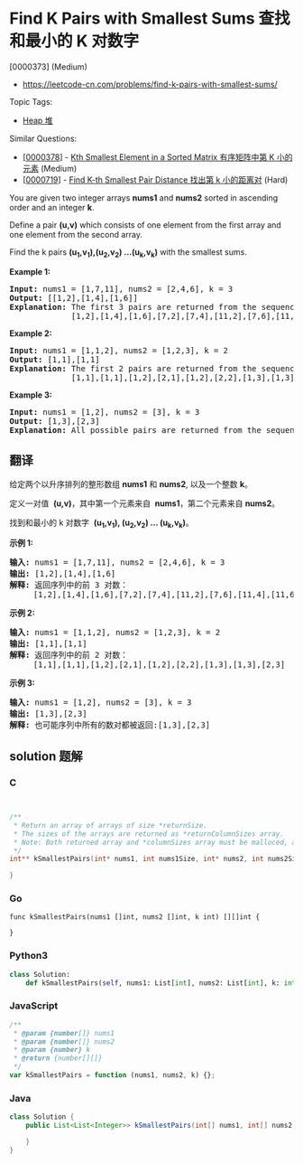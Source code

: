 # Find K Pairs with Smallest Sums 查找和最小的 K 对数字

[0000373] (Medium)

- https://leetcode-cn.com/problems/find-k-pairs-with-smallest-sums/

Topic Tags:

- [Heap 堆](https://leetcode-cn.com/tag/heap/)

Similar Questions:

- [[0000378](https://leetcode-cn.com/problems/kth-smallest-element-in-a-sorted-matrix/)] - [Kth Smallest Element in a Sorted Matrix 有序矩阵中第 K 小的元素](./0000378.kth-smallest-element-in-a-sorted-matrix.md) (Medium)
- [[0000719](https://leetcode-cn.com/problems/find-k-th-smallest-pair-distance/)] - [Find K-th Smallest Pair Distance 找出第 k 小的距离对](./0000719.find-k-th-smallest-pair-distance.md) (Hard)

You are given two integer arrays **nums1** and **nums2** sorted in ascending order and an integer **k**.

Define a pair **(u,v)** which consists of one element from the first array and one element from the second array.

Find the k pairs **(u<sub>1</sub>,v<sub>1</sub>),(u<sub>2</sub>,v<sub>2</sub>) ...(u<sub>k</sub>,v<sub>k</sub>)** with the smallest sums.

**Example 1:**

<pre><strong>Input: </strong>nums1 = <span id="example-input-1-1">[1,7,11]</span>, nums2 = <span id="example-input-1-2">[2,4,6]</span>, k = <span id="example-input-1-3">3</span>
<strong>Output: </strong><span id="example-output-1">[[1,2],[1,4],[1,6]] 
<strong>Explanation: </strong></span>The first 3 pairs are returned from the sequence: 
&nbsp;            [1,2],[1,4],[1,6],[7,2],[7,4],[11,2],[7,6],[11,4],[11,6]</pre>

**Example 2:**

<pre><strong>Input: </strong>nums1 = [1,1,2], nums2 = [1,2,3], k = 2
<strong>Output: </strong>[1,1],[1,1]<span>
<strong>Explanation: </strong></span>The first 2 pairs are returned from the sequence: 
&nbsp;            [1,1],[1,1],[1,2],[2,1],[1,2],[2,2],[1,3],[1,3],[2,3]</pre>

**Example 3:**

<pre><strong>Input: </strong>nums1 = [1,2], nums2 = [3], k = 3
<strong>Output: </strong>[1,3],[2,3]<span>
<strong>Explanation: </strong></span>All possible pairs are returned from the sequence: [1,3],[2,3]
</pre>

## 翻译

给定两个以升序排列的整形数组 **nums1** 和 **nums2**, 以及一个整数 **k**。

定义一对值  **(u,v)**，其中第一个元素来自  **nums1**，第二个元素来自 **nums2**。

找到和最小的 k 对数字  **(u<sub>1</sub>,v<sub>1</sub>), (u<sub>2</sub>,v<sub>2</sub>) ... (u<sub>k</sub>,v<sub>k</sub>)**。

**示例 1:**

<pre><strong>输入:</strong> nums1 = [1,7,11], nums2 = [2,4,6], k = 3
<strong>输出:</strong> [1,2],[1,4],[1,6]
<strong>解释: </strong>返回序列中的前 3 对数：
     [1,2],[1,4],[1,6],[7,2],[7,4],[11,2],[7,6],[11,4],[11,6]
</pre>

**示例 2:**

<pre><strong>输入: </strong>nums1 = [1,1,2], nums2 = [1,2,3], k = 2
<strong>输出: </strong>[1,1],[1,1]
<strong>解释: </strong>返回序列中的前 2 对数：
&nbsp;    [1,1],[1,1],[1,2],[2,1],[1,2],[2,2],[1,3],[1,3],[2,3]
</pre>

**示例 3:**

<pre><strong>输入: </strong>nums1 = [1,2], nums2 = [3], k = 3 
<strong>输出:</strong> [1,3],[2,3]
<strong>解释: </strong>也可能序列中所有的数对都被返回:[1,3],[2,3]
</pre>

## solution 题解

### C

```c


/**
 * Return an array of arrays of size *returnSize.
 * The sizes of the arrays are returned as *returnColumnSizes array.
 * Note: Both returned array and *columnSizes array must be malloced, assume caller calls free().
 */
int** kSmallestPairs(int* nums1, int nums1Size, int* nums2, int nums2Size, int k, int* returnSize, int** returnColumnSizes){

}


```

### Go

```golang
func kSmallestPairs(nums1 []int, nums2 []int, k int) [][]int {

}
```

### Python3

```python
class Solution:
    def kSmallestPairs(self, nums1: List[int], nums2: List[int], k: int) -> List[List[int]]:

```

### JavaScript

```javascript
/**
 * @param {number[]} nums1
 * @param {number[]} nums2
 * @param {number} k
 * @return {number[][]}
 */
var kSmallestPairs = function (nums1, nums2, k) {};
```

### Java

```java
class Solution {
    public List<List<Integer>> kSmallestPairs(int[] nums1, int[] nums2, int k) {

    }
}
```

